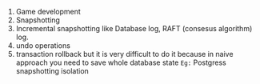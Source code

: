 1. Game development
2. Snapshotting
3. Incremental snapshotting like Database log, RAFT (consesus algorithm) log.
4. undo operations
5. transaction rollback but it is very difficult to do it because in naive approach you need to save whole database state
    `Eg:` Postgress snapshotting isolation